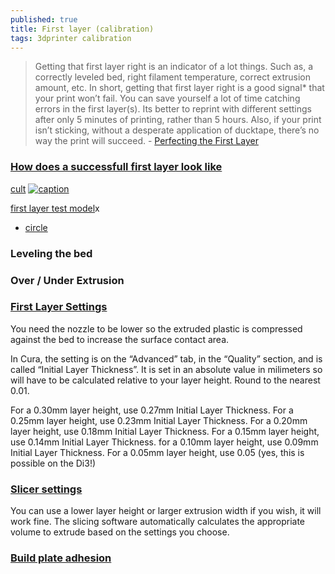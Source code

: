 ```yaml
---
published: true
title: First layer (calibration)
tags: 3dprinter calibration
---
```

> Getting that first layer right is an indicator of a lot things. Such as, a correctly leveled bed, right filament temperature, correct extrusion amount, etc. In short, getting that first layer right is a good signal* that your print won’t fail. You can save yourself a lot of time catching errors in the first layer(s). Its better to reprint with different settings after only 5 minutes of printing, rather than 5 hours. Also, if your print isn’t sticking, without a desperate application of ducktape, there’s no way the print will succeed. - [Perfecting the First Layer](https://www.3dhubs.com/talk/t/perfecting-the-first-layer-tips-and-tricks/1075)

### [How does a successfull first layer look like](https://ultimaker.com/en/resources/21330-what-does-a-successful-first-layer-look-like)

[cult](https://cults3d.com/fr/blog/articles/6-facteurs-premi%C3%A8re-couche-impression3d-parfaite)
[![caption](https://files.cults3d.com/uploads/blog/image/image/1704/prusa.jpg)](https://cults3d.com/fr/blog/articles/6-facteurs-premi%C3%A8re-couche-impression3d-parfaite)

[first layer test model](https://www.yeggi.com/q/first+layer+test/)x
- [circle](https://www.thingiverse.com/thing:3333025/files)

### Leveling the bed

### Over / Under Extrusion

### [First Layer Settings](https://3dprinterwiki.info/tips/first-layer-settings/)

You need the nozzle to be lower so the extruded plastic is compressed against the bed to increase the surface contact area.

In Cura, the setting is on the “Advanced” tab, in the “Quality” section, and is called “Initial Layer Thickness”. It is set in an absolute value in milimeters so will have to be calculated relative to your layer height. Round to the nearest 0.01.

For a 0.30mm layer height, use 0.27mm Initial Layer Thickness.
For a 0.25mm layer height, use 0.23mm Initial Layer Thickness.
For a 0.20mm layer height, use 0.18mm Initial Layer Thickness.
For a 0.15mm layer height, use 0.14mm Initial Layer Thickness.
for a 0.10mm layer height, use 0.09mm Initial Layer Thickness.
For a 0.05mm layer height, use 0.05 (yes, this is possible on the Di3!)

### [Slicer settings](https://reprap.org/wiki/Triffid_Hunter%27s_Calibration_Guide#Slicer_settings)

You can use a lower layer height or larger extrusion width if you wish, it will work fine. The slicing software automatically calculates the appropriate volume to extrude based on the settings you choose.

### [Build plate adhesion](https://ultimaker.com/en/resources/257-build-plate-adhesion-how-to-get-your-print-to-stick-to-the-build-plate)


